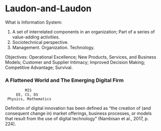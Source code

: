 # Laudon-and-Laudon

What is Information System: 
1. A set of interrelated components in an organization; Part of a series of value-adding activities.
2. Sociotechnical perspective.
3. Management. Organization. Technology.

Objectives: Operational Excellence; New Products, Services, and Business Models; Customer and Supplier Intimacy; Improved Decision Making; Competitive Advantage; Survival.

### A Flattened World and The Emerging Digital Firm

             MIS
         EE, CS, DS
     Physics, Mathematics

Definition of digital innovation has been defined as “the creation of (and consequent change in) market offerings, business processes, or
models that result from the use of digital technology” (Nambisan et al., 2017, p. 224). 
